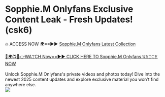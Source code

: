 # Sopphie.M Onlyfans Exclusive Content Leak - Fresh Updates! (csk6)

🔥 ACCESS NOW 🌍==►► <a href="https://tinyurl.com/kvy9nzfs" rel="nofollow">Sopphie.M Onlyfans Latest Collection</a>
<br><br>
[🔴🌍📺📱👉WA𝚃CH Now==►► CLICK HERE TO Sopphie.M Onlyfans 𝚆𝙰𝚃𝙲𝙷 NOW](https://tinyurl.com/kvy9nzfs)
<br><br>
Unlock Sopphie.M Onlyfans's private videos and photos today! Dive into the newest 2025 content updates and explore exclusive material you won’t find anywhere else.
<br>
<a href="https://tinyurl.com/kvy9nzfs" rel="nofollow" data-target="animated-image.originalLink"><img src="https://camo.githubusercontent.com/8a4f000d20f83aca3bf7ec5f350d767afa0574a8a352519fd8cfa583a6f93a33/68747470733a2f2f692e696d6775722e636f6d2f644a486b345a712e676966" data-canonical-src="https://i.imgur.com/dJHk4Zq.gif" style="max-width: 100%; display: inline-block;" data-target="animated-image.originalImage"></a>
<br>
